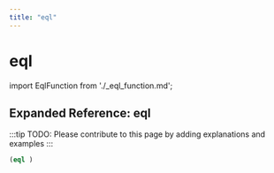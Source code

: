 ```yaml
---
title: "eql"
---
```


# eql

import EqlFunction from './_eql_function.md';

<EqlFunction />

## Expanded Reference: eql

:::tip
TODO: Please contribute to this page by adding explanations and examples
:::

```lisp
(eql )
```
